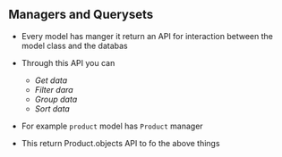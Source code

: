 ## Managers and Querysets

- Every model has manger it return an API for interaction between the model class and the databas
- Through this API you can 
    -  _Get data_
    - _Filter dara_
    - _Group data_
    - _Sort data_

- For example `product` model has `Product` manager
- This return Product.objects API to fo the above things